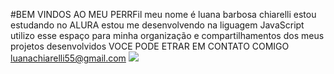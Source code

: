 #BEM VINDOS AO MEU PERRFil
meu nome é luana barbosa chiarelli
estou estudando no ALURA 
estou me desenvolvendo na liguagem JavaScript
utilizo esse espaço para minha organização e compartilhamentos dos meus projetos desenvolvidos 
VOCE PODE ETRAR EM CONTATO COMIGO 
luanachiarelli55@gmail.com
![](link)
